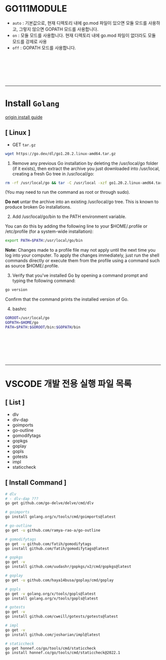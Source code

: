 # GO111MODULE

 - `auto` : 기본값으로, 현재 디렉토리 내에 go.mod 파일이 있으면 모듈 모드를 사용하고, 그렇지 않으면 GOPATH 모드를 사용합니다.
 - `on` : 모듈 모드를 사용합니다. 현재 디렉토리 내에 go.mod 파일이 없더라도 모듈 모드를 강제로 사용
 - `off` : GOPATH 모드를 사용합니다.

<br><br><br><br><br>

---


# Install `Golang`

[origin install guide](https://go.dev/doc/install)

##  [ Linux ]

 - GET `tar.gz`

```bash
wget https://go.dev/dl/go1.20.2.linux-amd64.tar.gz
```

1. Remove any previous Go installation by deleting the /usr/local/go folder (if it exists), then extract the archive you just downloaded into /usr/local, creating a fresh Go tree in /usr/local/go:
```bash
rm -rf /usr/local/go && tar -C /usr/local -xzf go1.20.2.linux-amd64.tar.gz
```
(You may need to run the command as root or through sudo).

**Do not** untar the archive into an existing /usr/local/go tree. This is known to produce broken Go installations.

2. Add /usr/local/go/bin to the PATH environment variable.

You can do this by adding the following line to your $HOME/.profile or /etc/profile (for a system-wide installation):
```bash
export PATH=$PATH:/usr/local/go/bin
```
**Note:** Changes made to a profile file may not apply until the next time you log into your computer. To apply the changes immediately, just run the shell commands directly or execute them from the profile using a command such as source $HOME/.profile.

3. Verify that you've installed Go by opening a command prompt and typing the following command:
```bash
go version
```
Confirm that the command prints the installed version of Go.

4. bashrc

```sh
GOROOT=/usr/local/go
GOPATH=$HOME/go
PATH=$PATH:$GOROOT/bin:$GOPATH/bin
```


<br><br><br><br><br>

---


# VSCODE 개발 전용 실행 파일 목록

## [ List ]
 - dlv
 - dlv-dap
 - goimports
 - go-outline
 - gomodifytags
 - gopkgs
 - goplay
 - gopls
 - gotests
 - impl
 - staticcheck

## [ Install Command ]

```sh
# dlv
# - dlv-dap ???
go get github.com/go-delve/delve/cmd/dlv

# goimports
go install golang.org/x/tools/cmd/goimports@latest

# go-outline
go get -u github.com/ramya-rao-a/go-outline

# gomodifytags
go get -u github.com/fatih/gomodifytags
go install github.com/fatih/gomodifytags@latest

# gopkgs
go get -v
go install github.com/uudashr/gopkgs/v2/cmd/gopkgs@latest

# goplay
go get -u github.com/haya14busa/goplay/cmd/goplay

# gopls
go get -v golang.org/x/tools/gopls@latest
go install golang.org/x/tools/gopls@latest

# gotests
go get -v
go install github.com/cweill/gotests/gotests@latest

# impl
go get -v
go install github.com/josharian/impl@latest

# staticcheck
go get honnef.co/go/tools/cmd/staticcheck
go install honnef.co/go/tools/cmd/staticcheck@2022.1
```
